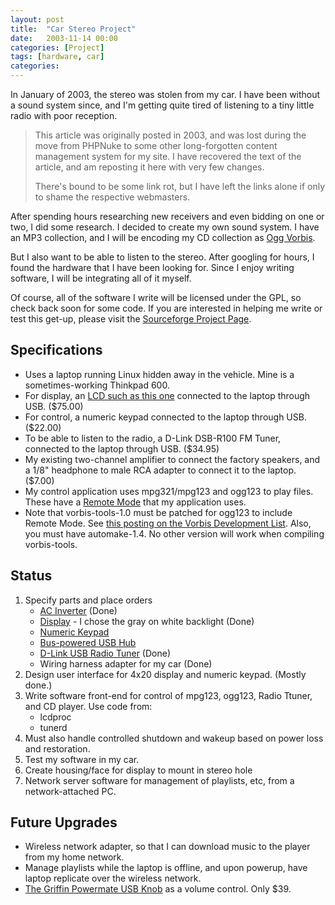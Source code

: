 ```yaml
---
layout: post
title:  "Car Stereo Project"
date:   2003-11-14 00:00
categories: [Project]
tags: [hardware, car]
categories: 
---
```

In January of 2003, the stereo was stolen from my car.
I have been without a sound system since, and I'm getting quite tired of listening to a tiny little radio with poor reception.

> This article was originally posted in 2003, and was lost during the move from PHPNuke to some other long-forgotten content management system for my site.
> I have recovered the text of the article, and am reposting it here with very few changes.
> 
> There's bound to be some link rot, but I have left the links alone if only to shame the respective webmasters.

After spending hours researching new receivers and even bidding on one or two, I did some research.
I decided to create my own sound system.
I have an MP3 collection, and I will be encoding my CD collection as [Ogg Vorbis](http://www.ogg.org/ogg/vorbis/).

But I also want to be able to listen to the stereo.
After googling for hours, I found the hardware that I have been looking for.
Since I enjoy writing software, I will be integrating all of it myself.

Of course, all of the software I write will be licensed under the GPL, so check back soon for some code.
If you are interested in helping me write or test this get-up, please visit the [Sourceforge Project Page](http://sourceforge.net/projects/music-control/).

## Specifications
* Uses a laptop running Linux hidden away in the vehicle.  Mine is a sometimes-working Thinkpad 600.
* For display, an [LCD such as this one](http://www.crystalfontz.com) connected to the laptop through USB. ($75.00)
* For control, a numeric keypad connected to the laptop through USB. ($22.00)
* To be able to listen to the radio, a D-Link DSB-R100 FM Tuner, connected to the laptop through USB. ($34.95)
* My existing two-channel amplifier to connect the factory speakers, and a 1/8&quot; headphone to male RCA adapter to connect it to the laptop. ($7.00)
* My control application uses mpg321/mpg123 and ogg123 to play files.  These have a [Remote Mode](http://search.cpan.org/src/MLEHMANN/Audio-Play-MPG123-0.62/mpg123/README.remote) that my application uses.
* Note that vorbis-tools-1.0 must be patched for ogg123 to include Remote Mode.  See [this posting on the Vorbis Development List](http://www.xiph.org/archives/vorbis-dev/200210/0008.html).  Also, you must have automake-1.4.  No other version will work when compiling vorbis-tools.

## Status
1.  Specify parts and place orders
    * [AC Inverter](http://catalog.belkin.com/IWCatProductPage.process?Product_Id=122375) (Done)
    * [Display](http://www.crystalfontz.com/products/634usb/index.html) - I chose the gray on white backlight (Done)
    * [Numeric Keypad](http://products.insight.com/product/Presentation/index.vm?product_id=FEL9919306)
    * [Bus-powered USB Hub](http://www.cdw.com/shop/products/default.asp?EDC=278647)
    * [D-Link USB Radio Tuner](http://www.dlink.com/products/usb/dsbr100/) (Done)
    * Wiring harness adapter for my car (Done)
1.  Design user interface for 4x20 display and numeric keypad. (Mostly done.)
1.  Write software front-end for control of mpg123, ogg123, Radio Ttuner, and CD player.  Use code from:
    * lcdproc
    * tunerd
1.  Must also handle controlled shutdown and wakeup based on power loss and restoration.
1.  Test my software in my car.
1.  Create housing/face for display to mount in stereo hole
1.  Network server software for management of playlists, etc, from a network-attached PC.

## Future Upgrades

* Wireless network adapter, so that I can download music to the player from my home network.
* Manage playlists while the laptop is offline, and upon powerup, have laptop replicate over the wireless network.
* [The Griffin Powermate USB Knob](http://www.eviloverlord.net/powermate.html) as a volume control.  Only $39.
